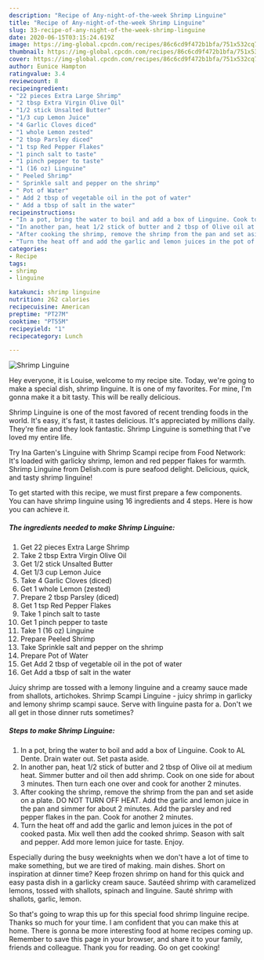 ```yaml
---
description: "Recipe of Any-night-of-the-week Shrimp Linguine"
title: "Recipe of Any-night-of-the-week Shrimp Linguine"
slug: 33-recipe-of-any-night-of-the-week-shrimp-linguine
date: 2020-06-15T03:15:24.619Z
image: https://img-global.cpcdn.com/recipes/86c6cd9f472b1bfa/751x532cq70/shrimp-linguine-recipe-main-photo.jpg
thumbnail: https://img-global.cpcdn.com/recipes/86c6cd9f472b1bfa/751x532cq70/shrimp-linguine-recipe-main-photo.jpg
cover: https://img-global.cpcdn.com/recipes/86c6cd9f472b1bfa/751x532cq70/shrimp-linguine-recipe-main-photo.jpg
author: Eunice Hampton
ratingvalue: 3.4
reviewcount: 8
recipeingredient:
- "22 pieces Extra Large Shrimp"
- "2 tbsp Extra Virgin Olive Oil"
- "1/2 stick Unsalted Butter"
- "1/3 cup Lemon Juice"
- "4 Garlic Cloves diced"
- "1 whole Lemon zested"
- "2 tbsp Parsley diced"
- "1 tsp Red Pepper Flakes"
- "1 pinch salt to taste"
- "1 pinch pepper to taste"
- "1 (16 oz) Linguine"
- " Peeled Shrimp"
- " Sprinkle salt and pepper on the shrimp"
- " Pot of Water"
- " Add 2 tbsp of vegetable oil in the pot of water"
- " Add a tbsp of salt in the water"
recipeinstructions:
- "In a pot, bring the water to boil and add a box of Linguine. Cook to AL Dente. Drain water out. Set pasta aside."
- "In another pan, heat 1/2 stick of butter and 2 tbsp of Olive oil at medium heat. Simmer butter and oil then add shrimp. Cook on one side for about 3 minutes. Then turn each one over and cook for another 2 minutes."
- "After cooking the shrimp, remove the shrimp from the pan and set aside on a plate. DO NOT TURN OFF HEAT. Add the garlic and lemon juice in the pan and simmer for about 2 minutes. Add the parsley and red pepper flakes in the pan. Cook for another 2 minutes."
- "Turn the heat off and add the garlic and lemon juices in the pot of cooked pasta. Mix well then add the cooked shrimp. Season with salt and pepper. Add more lemon juice for taste. Enjoy."
categories:
- Recipe
tags:
- shrimp
- linguine

katakunci: shrimp linguine 
nutrition: 262 calories
recipecuisine: American
preptime: "PT27M"
cooktime: "PT55M"
recipeyield: "1"
recipecategory: Lunch

---
```



![Shrimp Linguine](https://img-global.cpcdn.com/recipes/86c6cd9f472b1bfa/751x532cq70/shrimp-linguine-recipe-main-photo.jpg)

Hey everyone, it is Louise, welcome to my recipe site. Today, we're going to make a special dish, shrimp linguine. It is one of my favorites. For mine, I'm gonna make it a bit tasty. This will be really delicious.

Shrimp Linguine is one of the most favored of recent trending foods in the world. It's easy, it's fast, it tastes delicious. It's appreciated by millions daily. They're fine and they look fantastic. Shrimp Linguine is something that I've loved my entire life.

Try Ina Garten&#39;s Linguine with Shrimp Scampi recipe from Food Network: It&#39;s loaded with garlicky shrimp, lemon and red pepper flakes for warmth. Shrimp Linguine from Delish.com is pure seafood delight. Delicious, quick, and tasty shrimp linguine!


To get started with this recipe, we must first prepare a few components. You can have shrimp linguine using 16 ingredients and 4 steps. Here is how you can achieve it.

<!--inarticleads1-->

##### The ingredients needed to make Shrimp Linguine:

1. Get 22 pieces Extra Large Shrimp
1. Take 2 tbsp Extra Virgin Olive Oil
1. Get 1/2 stick Unsalted Butter
1. Get 1/3 cup Lemon Juice
1. Take 4 Garlic Cloves (diced)
1. Get 1 whole Lemon (zested)
1. Prepare 2 tbsp Parsley (diced)
1. Get 1 tsp Red Pepper Flakes
1. Take 1 pinch salt to taste
1. Get 1 pinch pepper to taste
1. Take 1 (16 oz) Linguine
1. Prepare  Peeled Shrimp
1. Take  Sprinkle salt and pepper on the shrimp
1. Prepare  Pot of Water
1. Get  Add 2 tbsp of vegetable oil in the pot of water
1. Get  Add a tbsp of salt in the water


Juicy shrimp are tossed with a lemony linguine and a creamy sauce made from shallots, artichokes. Shrimp Scampi Linguine - juicy shrimp in garlicky and lemony shrimp scampi sauce. Serve with linguine pasta for a. Don&#39;t we all get in those dinner ruts sometimes? 

<!--inarticleads2-->

##### Steps to make Shrimp Linguine:

1. In a pot, bring the water to boil and add a box of Linguine. Cook to AL Dente. Drain water out. Set pasta aside.
1. In another pan, heat 1/2 stick of butter and 2 tbsp of Olive oil at medium heat. Simmer butter and oil then add shrimp. Cook on one side for about 3 minutes. Then turn each one over and cook for another 2 minutes.
1. After cooking the shrimp, remove the shrimp from the pan and set aside on a plate. DO NOT TURN OFF HEAT. Add the garlic and lemon juice in the pan and simmer for about 2 minutes. Add the parsley and red pepper flakes in the pan. Cook for another 2 minutes.
1. Turn the heat off and add the garlic and lemon juices in the pot of cooked pasta. Mix well then add the cooked shrimp. Season with salt and pepper. Add more lemon juice for taste. Enjoy.


Especially during the busy weeknights when we don&#39;t have a lot of time to make something, but we are tired of making. main dishes. Short on inspiration at dinner time? Keep frozen shrimp on hand for this quick and easy pasta dish in a garlicky cream sauce. Sautéed shrimp with caramelized lemons, tossed with shallots, spinach and linguine. Sauté shrimp with shallots, garlic, lemon. 

So that's going to wrap this up for this special food shrimp linguine recipe. Thanks so much for your time. I am confident that you can make this at home. There is gonna be more interesting food at home recipes coming up. Remember to save this page in your browser, and share it to your family, friends and colleague. Thank you for reading. Go on get cooking!
